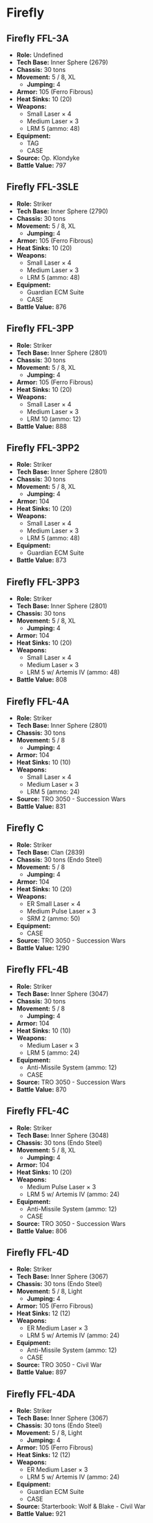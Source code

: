 # Firefly
## Firefly FFL-3A
- **Role:** Undefined
- **Tech Base:** Inner Sphere (2679)
- **Chassis:** 30 tons
- **Movement:** 5 / 8, XL
  - **Jumping:** 4
- **Armor:** 105 (Ferro Fibrous)
- **Heat Sinks:** 10 (20)
- **Weapons:**
  - Small Laser × 4
  - Medium Laser × 3
  - LRM 5 (ammo: 48)
- **Equipment:**
  - TAG
  - CASE
- **Source:** Op. Klondyke
- **Battle Value:** 797

## Firefly FFL-3SLE
- **Role:** Striker
- **Tech Base:** Inner Sphere (2790)
- **Chassis:** 30 tons
- **Movement:** 5 / 8, XL
  - **Jumping:** 4
- **Armor:** 105 (Ferro Fibrous)
- **Heat Sinks:** 10 (20)
- **Weapons:**
  - Small Laser × 4
  - Medium Laser × 3
  - LRM 5 (ammo: 48)
- **Equipment:**
  - Guardian ECM Suite
  - CASE
- **Battle Value:** 876

## Firefly FFL-3PP
- **Role:** Striker
- **Tech Base:** Inner Sphere (2801)
- **Chassis:** 30 tons
- **Movement:** 5 / 8, XL
  - **Jumping:** 4
- **Armor:** 105 (Ferro Fibrous)
- **Heat Sinks:** 10 (20)
- **Weapons:**
  - Small Laser × 4
  - Medium Laser × 3
  - LRM 10 (ammo: 12)
- **Battle Value:** 888

## Firefly FFL-3PP2
- **Role:** Striker
- **Tech Base:** Inner Sphere (2801)
- **Chassis:** 30 tons
- **Movement:** 5 / 8, XL
  - **Jumping:** 4
- **Armor:** 104
- **Heat Sinks:** 10 (20)
- **Weapons:**
  - Small Laser × 4
  - Medium Laser × 3
  - LRM 5 (ammo: 48)
- **Equipment:**
  - Guardian ECM Suite
- **Battle Value:** 873

## Firefly FFL-3PP3
- **Role:** Striker
- **Tech Base:** Inner Sphere (2801)
- **Chassis:** 30 tons
- **Movement:** 5 / 8, XL
  - **Jumping:** 4
- **Armor:** 104
- **Heat Sinks:** 10 (20)
- **Weapons:**
  - Small Laser × 4
  - Medium Laser × 3
  - LRM 5 w/ Artemis IV (ammo: 48)
- **Battle Value:** 808

## Firefly FFL-4A
- **Role:** Striker
- **Tech Base:** Inner Sphere (2801)
- **Chassis:** 30 tons
- **Movement:** 5 / 8
  - **Jumping:** 4
- **Armor:** 104
- **Heat Sinks:** 10 (10)
- **Weapons:**
  - Small Laser × 4
  - Medium Laser × 3
  - LRM 5 (ammo: 24)
- **Source:** TRO 3050 - Succession Wars
- **Battle Value:** 831

## Firefly C
- **Role:** Striker
- **Tech Base:** Clan (2839)
- **Chassis:** 30 tons (Endo Steel)
- **Movement:** 5 / 8
  - **Jumping:** 4
- **Armor:** 104
- **Heat Sinks:** 10 (20)
- **Weapons:**
  - ER Small Laser × 4
  - Medium Pulse Laser × 3
  - SRM 2 (ammo: 50)
- **Equipment:**
  - CASE
- **Source:** TRO 3050 - Succession Wars
- **Battle Value:** 1290

## Firefly FFL-4B
- **Role:** Striker
- **Tech Base:** Inner Sphere (3047)
- **Chassis:** 30 tons
- **Movement:** 5 / 8
  - **Jumping:** 4
- **Armor:** 104
- **Heat Sinks:** 10 (10)
- **Weapons:**
  - Medium Laser × 3
  - LRM 5 (ammo: 24)
- **Equipment:**
  - Anti-Missile System (ammo: 12)
  - CASE
- **Source:** TRO 3050 - Succession Wars
- **Battle Value:** 870

## Firefly FFL-4C
- **Role:** Striker
- **Tech Base:** Inner Sphere (3048)
- **Chassis:** 30 tons (Endo Steel)
- **Movement:** 5 / 8, XL
  - **Jumping:** 4
- **Armor:** 104
- **Heat Sinks:** 10 (20)
- **Weapons:**
  - Medium Pulse Laser × 3
  - LRM 5 w/ Artemis IV (ammo: 24)
- **Equipment:**
  - Anti-Missile System (ammo: 12)
  - CASE
- **Source:** TRO 3050 - Succession Wars
- **Battle Value:** 806

## Firefly FFL-4D
- **Role:** Striker
- **Tech Base:** Inner Sphere (3067)
- **Chassis:** 30 tons (Endo Steel)
- **Movement:** 5 / 8, Light
  - **Jumping:** 4
- **Armor:** 105 (Ferro Fibrous)
- **Heat Sinks:** 12 (12)
- **Weapons:**
  - ER Medium Laser × 3
  - LRM 5 w/ Artemis IV (ammo: 24)
- **Equipment:**
  - Anti-Missile System (ammo: 12)
  - CASE
- **Source:** TRO 3050 - Civil War
- **Battle Value:** 897

## Firefly FFL-4DA
- **Role:** Striker
- **Tech Base:** Inner Sphere (3067)
- **Chassis:** 30 tons (Endo Steel)
- **Movement:** 5 / 8, Light
  - **Jumping:** 4
- **Armor:** 105 (Ferro Fibrous)
- **Heat Sinks:** 12 (12)
- **Weapons:**
  - ER Medium Laser × 3
  - LRM 5 w/ Artemis IV (ammo: 24)
- **Equipment:**
  - Guardian ECM Suite
  - CASE
- **Source:** Starterbook: Wolf & Blake - Civil War
- **Battle Value:** 921

